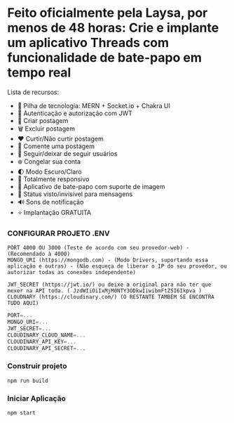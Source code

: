 # Feito oficialmente pela Laysa, por menos de 48 horas: Crie e implante um aplicativo Threads com funcionalidade de bate-papo em tempo real

Lista de recursos:

- 🌟 Pilha de tecnologia: MERN + Socket.io + Chakra UI
- 🎃 Autenticação e autorização com JWT
- 📝 Criar postagem
- 🗑️ Excluir postagem
- ❤️ Curtir/Não curtir postagem
- 💬 Comente uma postagem
- 👥 Seguir/deixar de seguir usuários
- ❄️ Congelar sua conta
- 🌓 Modo Escuro/Claro
- 📱 Totalmente responsivo
- 💬 Aplicativo de bate-papo com suporte de imagem
- 👀 Status visto/invisível para mensagens
- 🔊 Sons de notificação
- ⭐ Implantação GRATUITA

### CONFIGURAR PROJETO .ENV



``` 
PORT 4000 OU 3000 (Teste de acordo com seu provedor-web) - (Recomendado à 4000)
MONGO_URI (https://mongodb.com) - (Modo Drivers, suportando essa aplicação e outras) - (Não esqueça de liberar o IP do seu provedor, ou autorizar todas as conexões independente)

JWT_SECRET (https://jwt.io/) ou deixe a original para não ter que mexer na API toda. ( JzdWIiOiIxMjM0NTY3ODkwIiwibmFtZSI6Ikpva )
CLOUDNARY (https://cloudinary.com/) (O RESTANTE TAMBÉM SE ENCONTRA TUDO AQUI) 
```

```js
PORT=...
MONGO_URI=...
JWT_SECRET=...
CLOUDINARY_CLOUD_NAME=...
CLOUDINARY_API_KEY=...
CLOUDINARY_API_SECRET=...
```

### Construir projeto

```shell
npm run build
```

### Iniciar Aplicação

```shell
npm start
```
